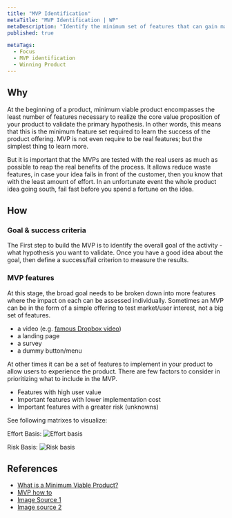 ```yaml
---
title: "MVP Identification"
metaTitle: "MVP Identification | WP"
metaDescription: "Identify the minimum set of features that can gain maximum learning as quickly as possible. In the book Lean Startup, Erik Ries define an MVP as 'A minimum viable product (MVP) helps entrepreneurs start the process of learning as quickly as possible. It is not necessarily the smallest product imaginable, though; it is simply the fastest way to get through the Build-Measure-Learn feedback loop with the minimum amount of effort.'"
published: true

metaTags:
  - Focus
  - MVP identification
  - Winning Product
---
```


## Why

At the beginning of a product, minimum viable product encompasses the least number of features necessary to realize the core value proposition of your product to validate the primary hypothesis. In other words, this means that this is the minimum feature set required to learn the success of the product offering. MVP is not even require to be real features; but the simplest thing to learn more.

But it is important that the MVPs are tested with the real users as much as possible to reap the real benefits of the process. It allows reduce waste features, in case your idea fails in front of the customer, then you know that with the least amount of effort. In an unfortunate event the whole product idea going south, fail fast before you spend a fortune on the idea.

## How

### Goal & success criteria

The First step to build the MVP is to identify the overall goal of the activity - what hypothesis you want to validate. Once you have a good idea about the goal, then define a success/fail criterion to measure the results.

### MVP features

At this stage, the broad goal needs to be broken down into more features where the impact on each can be assessed individually. Sometimes an MVP can be in the form of a simple offering to test market/user interest, not a big set of features.

- a video (e.g. [famous Dropbox video](https://www.youtube.com/watch?v=7QmCUDHpNzE))
- a landing page
- a survey
- a dummy button/menu

At other times it can be a set of features to implement in your product to allow users to experience the product. There are few factors to consider in prioritizing what to include in the MVP.

- Features with high user value
- Important features with lower implementation cost
- Important features with a greater risk (unknowns)

See following matrixes to visualize:

Effort Basis:
![Effort basis](https://media.nngroup.com/media/editor/2018/05/21/screen-shot-2018-05-21-at-101407-am.png)

Risk Basis:
![Risk basis](https://foldingburritos.com/wp-content/uploads/2015/11/value-vs-risk-884x534.png)

## References

- [What is a Minimum Viable Product?](http://ask.leanstack.com/en/articles/902991-what-is-a-minimum-viable-product-mvp)
- [MVP how to](https://www.agileplannerapp.com/blog/building-agile-planner/choosing-an-mvp)
- [Image Source 1](https://www.nngroup.com/articles/prioritization-matrices/)
- [Image source 2](https://foldingburritos.com/product-prioritization-techniques/)
